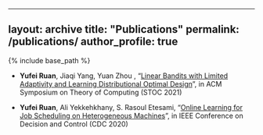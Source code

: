 

---
layout: archive	
title: "Publications"
permalink: /publications/
author_profile: true	  
---

{% include base_path %}

  
- **Yufei Ruan**, Jiaqi Yang, Yuan Zhou , “[Linear Bandits with Limited Adaptivity and Learning Distributional Optimal Design](https://dl.acm.org/doi/abs/10.1145/3406325.3451004)”, in ACM Symposium on Theory of Computing (STOC 2021)

- **Yufei Ruan**, Ali Yekkehkhany, S. Rasoul Etesami, “[Online Learning for Job Scheduling on Heterogeneous Machines](https://ieeexplore.ieee.org/abstract/document/9303733)”, in IEEE Conference on Decision and Control (CDC 2020)

